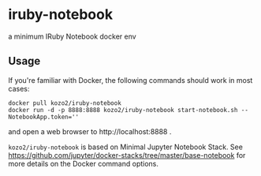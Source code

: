 # iruby-notebook
 a minimum IRuby Notebook docker env

## Usage

If you're familiar with Docker, the following commands should work in most cases:

```
docker pull kozo2/iruby-notebook
docker run -d -p 8888:8888 kozo2/iruby-notebook start-notebook.sh --NotebookApp.token=''
```

and open a web browser to http://localhost:8888 .

`kozo2/iruby-notebook` is based on Minimal Jupyter Notebook Stack. See https://github.com/jupyter/docker-stacks/tree/master/base-notebook for more details on the Docker command options.
